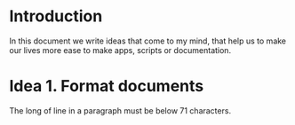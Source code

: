 # Introduction

In this document we write ideas that come to my mind, that help us 
to make our lives more ease to make apps, scripts or documentation.

# Idea 1. Format documents

The long of line in a paragraph must be below 71 characters.
